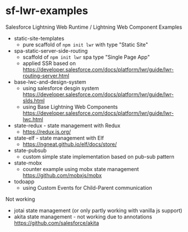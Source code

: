 # sf-lwr-examples
Salesforce Lightning Web Runtime / Lightning Web Component Examples

- static-site-templates 
  - pure scaffold of `npm init lwr` with type "Static Site"
- spa-static-server-side-routing
  - scaffold of `npm init lwr` spa type "Single Page App"
  - applied SSR based on https://developer.salesforce.com/docs/platform/lwr/guide/lwr-routing-server.html 
- base-lwc-and-design-system
  - using salesforce desgin system https://developer.salesforce.com/docs/platform/lwr/guide/lwr-slds.html
  - using Base Lightning Web Components https://developer.salesforce.com/docs/platform/lwr/guide/lwr-lwc.html
- state-redux - state management with Redux
  - https://redux.js.org/
- state-elf - state management with Elf 
  - https://ngneat.github.io/elf/docs/store/
- state-pubsub
  - custom simple state implementation based on pub-sub pattern
- state-mobx
  - counter example using mobx state management https://github.com/mobxjs/mobx
- todoapp
  - using Custom Events for Child-Parent communication  

Not working
- jotai state management (or only partly working with vanilla js support)
- akita state management - not working due to annotations https://github.com/salesforce/akita
